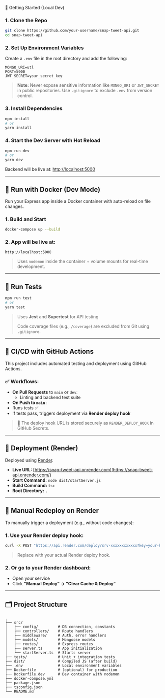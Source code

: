 🚀 Getting Started (Local Dev)

### 1. Clone the Repo

```bash
git clone https://github.com/your-username/snap-tweet-api.git
cd snap-tweet-api
```

### 2. Set Up Environment Variables

Create a `.env` file in the root directory and add the following:

```
MONGO_URI=utl
PORT=5000
JWT_SECRET=your_secret_key
```

> **Note:** Never expose sensitive information like `MONGO_URI` or `JWT_SECRET` in public repositories. Use `.gitignore` to exclude `.env` from version control.

### 3. Install Dependencies

```bash
npm install
# or
yarn install
```

### 4. Start the Dev Server with Hot Reload

```bash
npm run dev
# or
yarn dev
```

Backend will be live at: [http://localhost:5000](http://localhost:5000/)

---

## 🐳 Run with Docker (Dev Mode)

Run your Express app inside a Docker container with auto-reload on file changes.

### 1. Build and Start

```bash
docker-compose up --build
```

### 2. App will be live at:

```
http://localhost:5000
```

> Uses `nodemon` inside the container + volume mounts for real-time development.

---

## 🧪 Run Tests

```bash
npm run test
# or
yarn test
```

> Uses **Jest** and **Supertest** for API testing
>
> Code coverage files (e.g., `/coverage`) are excluded from Git using `.gitignore`.

---

## 🔄 CI/CD with GitHub Actions

This project includes automated testing and deployment using GitHub Actions.

### ✅ Workflows:

- **On Pull Requests** to `main` or `dev`:
  - Linting and backend test suite
- **On Push to `main`** :
- Runs tests ✅
- If tests pass, triggers deployment via **Render deploy hook**

> 🔐 The deploy hook URL is stored securely as `RENDER_DEPLOY_HOOK` in GitHub Secrets.

---

## 🚀 Deployment (Render)

Deployed using [Render](https://render.com/).

- **Live URL:** [https://snap-tweet-api.onrender.com](https://snap-tweet-api.onrender.com/)
- **Start Command:** `node dist/startServer.js`
- **Build Command:** `tsc`
- **Root Directory:** `.`

---

## 🔁 Manual Redeploy on Render

To manually trigger a deployment (e.g., without code changes):

### 1. Use your Render deploy hook:

```bash
curl -X POST "https://api.render.com/deploy/srv-xxxxxxxxxxxx?key=your-key"
```

> Replace with your actual Render deploy hook.

### 2. Or go to your Render dashboard:

- Open your service
- Click **"Manual Deploy" → "Clear Cache & Deploy"**

---

## 🗂 Project Structure

```
.
├── src/
│   ├── config/         # DB connection, constants
│   ├── controllers/    # Route handlers
│   ├── middleware/     # Auth, error handlers
│   ├── models/         # Mongoose models
│   ├── routes/         # Express routes
│   ├── server.ts       # App initialization
│   └── startServer.ts  # Starts server
├── tests/              # Unit + integration tests
├── dist/               # Compiled JS (after build)
├── .env                # Local environment variables
├── Dockerfile          # (optional) for production
├── Dockerfile.dev      # Dev container with nodemon
├── docker-compose.yml
├── package.json
├── tsconfig.json
└── README.md
```
